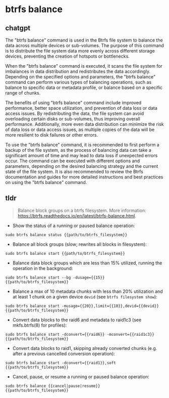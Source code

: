 # btrfs balance 
## chatgpt 
The "btrfs balance" command is used in the Btrfs file system to balance the data across multiple devices or sub-volumes. The purpose of this command is to distribute the file system data more evenly across different storage devices, preventing the creation of hotspots or bottlenecks.

When the "btrfs balance" command is executed, it scans the file system for imbalances in data distribution and redistributes the data accordingly. Depending on the specified options and parameters, the "btrfs balance" command can perform various types of balancing operations, such as balance to specific data or metadata profile, or balance based on a specific range of chunks.

The benefits of using "btrfs balance" command include improved performance, better space utilization, and prevention of data loss or data access issues. By redistributing the data, the file system can avoid overloading certain disks or sub-volumes, thus improving overall performance. Additionally, more even data distribution can minimize the risk of data loss or data access issues, as multiple copies of the data will be more resilient to disk failures or other errors.

To use the "btrfs balance" command, it is recommended to first perform a backup of the file system, as the process of balancing data can take a significant amount of time and may lead to data loss if unexpected errors occur. The command can be executed with different options and parameters, depending on the desired balancing strategy and the current state of the file system. It is also recommended to review the Btrfs documentation and guides for more detailed instructions and best practices on using the "btrfs balance" command. 

## tldr 
 
> Balance block groups on a btrfs filesystem.
> More information: <https://btrfs.readthedocs.io/en/latest/btrfs-balance.html>.

- Show the status of a running or paused balance operation:

`sudo btrfs balance status {{path/to/btrfs_filesystem}}`

- Balance all block groups (slow; rewrites all blocks in filesystem):

`sudo btrfs balance start {{path/to/btrfs_filesystem}}`

- Balance data block groups which are less than 15% utilized, running the operation in the background:

`sudo btrfs balance start --bg -dusage={{15}} {{path/to/btrfs_filesystem}}`

- Balance a max of 10 metadata chunks with less than 20% utilization and at least 1 chunk on a given device `devid` (see `btrfs filesystem show`):

`sudo btrfs balance start -musage={{20}},limit={{10}},devid={{devid}} {{path/to/btrfs_filesystem}}`

- Convert data blocks to the raid6 and metadata to raid1c3 (see mkfs.btrfs(8) for profiles):

`sudo btrfs balance start -dconvert={{raid6}} -mconvert={{raid1c3}} {{path/to/btrfs_filesystem}}`

- Convert data blocks to raid1, skipping already converted chunks (e.g. after a previous cancelled conversion operation):

`sudo btrfs balance start -dconvert={{raid1}},soft {{path/to/btrfs_filesystem}}`

- Cancel, pause, or resume a running or paused balance operation:

`sudo btrfs balance {{cancel|pause|resume}} {{path/to/btrfs_filesystem}}`
